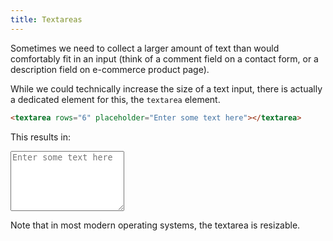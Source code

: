 ```yaml
---
title: Textareas
---
```



<div class="panels">
<div>

Sometimes we need to collect a larger amount of text than would comfortably fit in an input (think of a comment field on a contact form, or a description field on e-commerce product page).

While we could technically increase the size of a text input, there is actually a dedicated element for this, the `textarea` element.

</div>
<div>

~~~html
<textarea rows="6" placeholder="Enter some text here"></textarea>
~~~

This results in:

<textarea rows="6" placeholder="Enter some text here"></textarea>

Note that in most modern operating systems, the textarea is resizable.

</div>
</div>